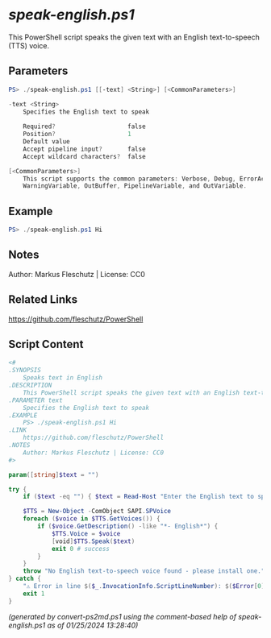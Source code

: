 *speak-english.ps1*
================

This PowerShell script speaks the given text with an English text-to-speech (TTS) voice.

Parameters
----------
```powershell
PS> ./speak-english.ps1 [[-text] <String>] [<CommonParameters>]

-text <String>
    Specifies the English text to speak
    
    Required?                    false
    Position?                    1
    Default value                
    Accept pipeline input?       false
    Accept wildcard characters?  false

[<CommonParameters>]
    This script supports the common parameters: Verbose, Debug, ErrorAction, ErrorVariable, WarningAction, 
    WarningVariable, OutBuffer, PipelineVariable, and OutVariable.
```

Example
-------
```powershell
PS> ./speak-english.ps1 Hi

```

Notes
-----
Author: Markus Fleschutz | License: CC0

Related Links
-------------
https://github.com/fleschutz/PowerShell

Script Content
--------------
```powershell
<#
.SYNOPSIS
	Speaks text in English
.DESCRIPTION
	This PowerShell script speaks the given text with an English text-to-speech (TTS) voice.
.PARAMETER text
	Specifies the English text to speak
.EXAMPLE
	PS> ./speak-english.ps1 Hi
.LINK
	https://github.com/fleschutz/PowerShell
.NOTES
	Author: Markus Fleschutz | License: CC0
#>

param([string]$text = "")

try {
	if ($text -eq "") { $text = Read-Host "Enter the English text to speak" }

	$TTS = New-Object -ComObject SAPI.SPVoice
	foreach ($voice in $TTS.GetVoices()) {
		if ($voice.GetDescription() -like "*- English*") {
			$TTS.Voice = $voice
			[void]$TTS.Speak($text)
			exit 0 # success
		}
	}
	throw "No English text-to-speech voice found - please install one."
} catch {
	"⚠️ Error in line $($_.InvocationInfo.ScriptLineNumber): $($Error[0])"
	exit 1
}
```

*(generated by convert-ps2md.ps1 using the comment-based help of speak-english.ps1 as of 01/25/2024 13:28:40)*
